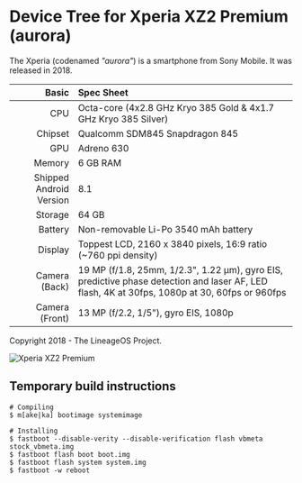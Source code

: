# Device Tree for Xperia XZ2 Premium (aurora)
The Xperia (codenamed _"aurora"_) is a smartphone from Sony Mobile.
It was released in 2018.

| Basic                   | Spec Sheet                                                                                                                     |
| -----------------------:|:------------------------------------------------------------------------------------------------------------------------------ |
| CPU                     | Octa-core (4x2.8 GHz Kryo 385 Gold & 4x1.7 GHz Kryo 385 Silver)                                                                |
| Chipset                 | Qualcomm SDM845 Snapdragon 845                                                                                                 |
| GPU                     | Adreno 630                                                                                                                     |
| Memory                  | 6 GB RAM                                                                                                                       |
| Shipped Android Version | 8.1                                                                                                                            |
| Storage                 | 64 GB                                                                                                                          |
| Battery                 | Non-removable Li-Po 3540 mAh battery                                                                                           |
| Display                 | Toppest LCD, 2160 x 3840 pixels, 16:9 ratio (~760 ppi density)                                                                |
| Camera (Back)           | 19 MP (f/1.8, 25mm, 1/2.3", 1.22 µm), gyro EIS, predictive phase detection and laser AF, LED flash, 4K at 30fps, 1080p at 30, 60fps or 960fps |
| Camera (Front)          | 13 MP (f/2.2, 1/5"), gyro EIS, 1080p                                                                    |

Copyright 2018 - The LineageOS Project.

![Xperia XZ2 Premium](https://images-na.ssl-images-amazon.com/images/I/61G48YhuWmL._AC_SL1200_.jpg "Xperia XZ2 Premium")


## Temporary build instructions

```
# Compiling
$ m[ake|ka] bootimage systemimage

# Installing
$ fastboot --disable-verity --disable-verification flash vbmeta stock_vbmeta.img
$ fastboot flash boot boot.img
$ fastboot flash system system.img
$ fastboot -w reboot
```


